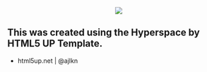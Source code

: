 <p align="center"><tb><img  src="https://visitor-badge.glitch.me/badge?page_id=shoel-uddin.shoel-uddin.github.io"/></tb></p>

## This was created using the Hyperspace by HTML5 UP Template.

- html5up.net | @ajlkn

